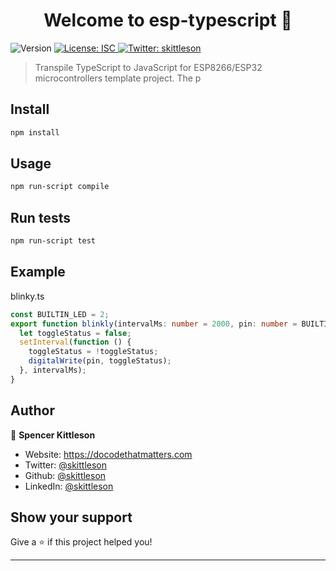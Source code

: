 <h1 align="center">Welcome to esp-typescript 👋</h1>
<p>
  <img alt="Version" src="https://img.shields.io/badge/version-1.0.0-blue.svg?cacheSeconds=2592000" />
  <a href="#" target="_blank">
    <img alt="License: ISC" src="https://img.shields.io/badge/License-ISC-yellow.svg" />
  </a>
  <a href="https://twitter.com/skittleson" target="_blank">
    <img alt="Twitter: skittleson" src="https://img.shields.io/twitter/follow/skittleson.svg?style=social" />
  </a>
</p>

> Transpile TypeScript to JavaScript for ESP8266/ESP32 microcontrollers template project. The p

## Install

```sh
npm install
```

## Usage

```sh
npm run-script compile
```

## Run tests

```sh
npm run-script test
```

## Example

blinky.ts
```typescript
const BUILTIN_LED = 2;
export function blinkly(intervalMs: number = 2000, pin: number = BUILTIN_LED) {
  let toggleStatus = false;
  setInterval(function () {
    toggleStatus = !toggleStatus;
    digitalWrite(pin, toggleStatus);
  }, intervalMs);
}
```

## Author

👤 **Spencer Kittleson**

* Website: https://docodethatmatters.com
* Twitter: [@skittleson](https://twitter.com/skittleson)
* Github: [@skittleson](https://github.com/skittleson)
* LinkedIn: [@skittleson](https://linkedin.com/in/skittleson)

## Show your support

Give a ⭐️ if this project helped you!

***
